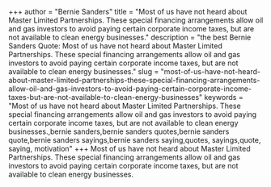 +++
author = "Bernie Sanders"
title = "Most of us have not heard about Master Limited Partnerships. These special financing arrangements allow oil and gas investors to avoid paying certain corporate income taxes, but are not available to clean energy businesses."
description = "the best Bernie Sanders Quote: Most of us have not heard about Master Limited Partnerships. These special financing arrangements allow oil and gas investors to avoid paying certain corporate income taxes, but are not available to clean energy businesses."
slug = "most-of-us-have-not-heard-about-master-limited-partnerships-these-special-financing-arrangements-allow-oil-and-gas-investors-to-avoid-paying-certain-corporate-income-taxes-but-are-not-available-to-clean-energy-businesses"
keywords = "Most of us have not heard about Master Limited Partnerships. These special financing arrangements allow oil and gas investors to avoid paying certain corporate income taxes, but are not available to clean energy businesses.,bernie sanders,bernie sanders quotes,bernie sanders quote,bernie sanders sayings,bernie sanders saying,quotes, sayings,quote, saying, motivation"
+++
Most of us have not heard about Master Limited Partnerships. These special financing arrangements allow oil and gas investors to avoid paying certain corporate income taxes, but are not available to clean energy businesses.
